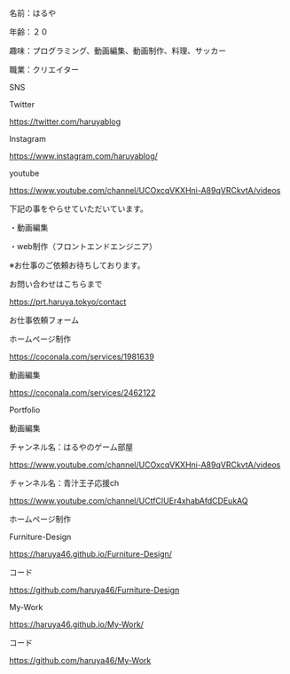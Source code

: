 名前：はるや

年齢：２０

趣味：プログラミング、動画編集、動画制作、料理、サッカー

職業：クリエイター


SNS

Twitter

https://twitter.com/haruyablog

Instagram

https://www.instagram.com/haruyablog/

youtube

https://www.youtube.com/channel/UCOxcqVKXHni-A89qVRCkvtA/videos

下記の事をやらせていただいています。

・動画編集

・web制作（フロントエンドエンジニア）

※お仕事のご依頼お待ちしております。

お問い合わせはこちらまで

https://prt.haruya.tokyo/contact

お仕事依頼フォーム

ホームページ制作

https://coconala.com/services/1981639

動画編集

https://coconala.com/services/2462122

Portfolio

動画編集

チャンネル名：はるやのゲーム部屋
   
https://www.youtube.com/channel/UCOxcqVKXHni-A89qVRCkvtA/videos
    
チャンネル名：青汁王子応援ch
   
https://www.youtube.com/channel/UCtfCIUEr4xhabAfdCDEukAQ

ホームページ制作
    
Furniture-Design

https://haruya46.github.io/Furniture-Design/

コード

https://github.com/haruya46/Furniture-Design

My-Work

https://haruya46.github.io/My-Work/

コード
 
 https://github.com/haruya46/My-Work

